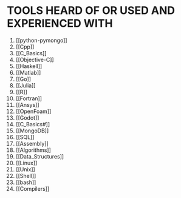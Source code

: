 # TOOLS HEARD OF OR USED AND EXPERIENCED WITH
1. [[python-pymongo]]
2. [[Cpp]]
3. [[C_Basics]]
4. [[Objective-C]]
5. [[Haskell]]
6. [[Matlab]]
7. [[Go]]
8. [[Julia]]
9. [[R]]
10. [[Fortran]]
11. [[Ansys]]
12. [[OpenFoam]]
13. [[Godot]]
14. [[C_Basics#]]
15. [[MongoDB]]
16. [[SQL]]
17. [[Assembly]]
18. [[Algorithms]]
19. [[Data_Structures]]
20. [[Linux]]
21. [[Unix]]
22. [[Shell]]
23. [[bash]]
24. [[Compilers]]

